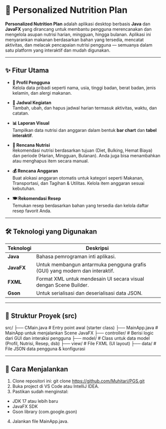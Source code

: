 # 🥗 Personalized Nutrition Plan

**Personalized Nutrition Plan** adalah aplikasi desktop berbasis **Java** dan **JavaFX** yang dirancang untuk membantu pengguna merencanakan dan mengelola asupan nutrisi harian, mingguan, hingga bulanan. Aplikasi ini menyarankan makanan berdasarkan bahan yang tersedia, mencatat aktivitas, dan melacak pencapaian nutrisi pengguna — semuanya dalam satu platform yang interaktif dan mudah digunakan.

---

## ✨ Fitur Utama

- **👤 Profil Pengguna**  
  Kelola data pribadi seperti nama, usia, tinggi badan, berat badan, jenis kelamin, dan alergi makanan.

- **📅 Jadwal Kegiatan**  
  Tambah, ubah, dan hapus jadwal harian termasuk aktivitas, waktu, dan catatan.

- **📊 Laporan Visual**  
  Tampilkan data nutrisi dan anggaran dalam bentuk **bar chart** dan **tabel interaktif**.

- **🥦 Rencana Nutrisi**  
  Rekomendasi nutrisi berdasarkan tujuan (Diet, Bulking, Hemat Biaya) dan periode (Harian, Mingguan, Bulanan). Anda juga bisa menambahkan atau menghapus item secara manual.

- **💰 Rencana Anggaran**  
  Buat alokasi anggaran otomatis untuk kategori seperti Makanan, Transportasi, dan Tagihan & Utilitas. Kelola item anggaran sesuai kebutuhan.

- **🍽️ Rekomendasi Resep**  
  Temukan resep berdasarkan bahan yang tersedia dan kelola daftar resep favorit Anda.

---

## 🛠️ Teknologi yang Digunakan

| Teknologi      | Deskripsi                                                                 |
|----------------|---------------------------------------------------------------------------|
| **Java**       | Bahasa pemrograman inti aplikasi.                                          |
| **JavaFX**     | Untuk membangun antarmuka pengguna grafis (GUI) yang modern dan interaktif.|
| **FXML**       | Format XML untuk mendesain UI secara visual dengan Scene Builder.          |
| **Gson**       | Untuk serialisasi dan deserialisasi data JSON.                            |

---

## 📁 Struktur Proyek (src)

src/
├── CMain.java # Entry point awal (starter class)
├── MainApp.java # MainApp untuk menjalankan Scene JavaFX
├── controller/ # Berisi logic dari GUI dan interaksi pengguna
├── model/ # Class untuk data model (Profil, Nutrisi, Resep, dsb)
├── view/ # File FXML (UI layout)
├── data/ # File JSON data pengguna & konfigurasi


---

## 🚀 Cara Menjalankan

1. Clone repositori ini:
   git clone https://github.com/Muhitari/PGS.git
2. Buka project di VS Code atau IntelliJ IDEA.
3. Pastikan sudah menginstal:
- JDK 17 atau lebih baru
- JavaFX SDK
- Gson library (com.google.gson)
4. Jalankan file MainApp.java.
